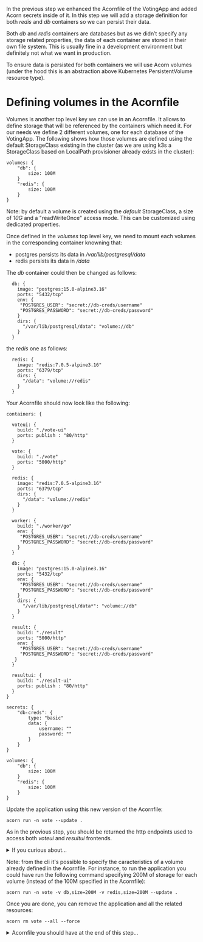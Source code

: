 In the previous step we enhanced the Acornfile of the VotingApp and added Acorn secrets inside of it. In this step we will add a storage definition for both *redis* and *db* containers so we can persist their data. 

Both *db* and *redis* containers are databases but as we didn’t specify any storage related properties, the data of each container are stored in their own file system. This is usually fine in a development environment but definitely not what we want in production. 

To ensure data is persisted for both containers we will use Acorn volumes (under the hood this is an abstraction above Kubernetes PersistentVolume resource type).

# Defining volumes in the Acornfile

Volumes is another top level key we can use in an Acornfile. It allows to define storage that will be referenced by the containers which need it. For our needs we define 2 different volumes, one for each database of the VotingApp. The following shows how those volumes are defined using the default StorageClass existing in the cluster (as we are using k3s a StorageClass based on LocalPath provisioner already exists in the cluster):

```
volumes: {
    "db": {
        size: 100M
    }
    "redis": {
        size: 100M
    }
}
```

Note: by default a volume is created using the *default* StorageClass, a size of *10G* and a "readWriteOnce" access mode. This can be customized using dedicated properties. 

Once defined in the *volumes* top level key, we need to mount each volumes in the corresponding container knowning that:
- postgres persists its data in */var/lib/postgresql/data*
- redis persists its data in */data*

The *db* container could then be changed as follows:

```
  db: {
    image: "postgres:15.0-alpine3.16"
    ports: "5432/tcp"
    env: {
     "POSTGRES_USER": "secret://db-creds/username"
     "POSTGRES_PASSWORD": "secret://db-creds/password"
    }
    dirs: {
      "/var/lib/postgresql/data": "volume://db"
    }
  }
```

the *redis* one as follows:

```
  redis: {
    image: "redis:7.0.5-alpine3.16"
    ports: "6379/tcp"
    dirs: {
      "/data": "volume://redis"
    }
  }
```

Your Acornfile should now look like the following:

```
containers: {
  
  voteui: {
    build: "./vote-ui"
    ports: publish : "80/http"
  }

  vote: {
    build: "./vote"
    ports: "5000/http"
  }

  redis: {
    image: "redis:7.0.5-alpine3.16"
    ports: "6379/tcp"
    dirs: {
      "/data": "volume://redis"
    }
  }

  worker: {
    build: "./worker/go"
    env: {
     "POSTGRES_USER": "secret://db-creds/username"
     "POSTGRES_PASSWORD": "secret://db-creds/password"
    }
  }

  db: {
    image: "postgres:15.0-alpine3.16"
    ports: "5432/tcp"
    env: {
     "POSTGRES_USER": "secret://db-creds/username"
     "POSTGRES_PASSWORD": "secret://db-creds/password"
    }
    dirs: {
      "/var/lib/postgresql/data*": "volume://db"
    }
  }

  result: {
    build: "./result"
    ports: "5000/http"
    env: {
     "POSTGRES_USER": "secret://db-creds/username"
     "POSTGRES_PASSWORD": "secret://db-creds/password"
   }
  }

  resultui: {
    build: "./result-ui"
    ports: publish : "80/http"
  }
}

secrets: {
    "db-creds": {
        type: "basic"
        data: {
            username: ""
            password: ""
        }
    }
}

volumes: {
    "db": {
        size: 100M
    }
    "redis": {
        size: 100M
    }
}
```

Update the application using this new version of the Acornfile:

```
acorn run -n vote --update .
```

As in the previous step, you should be returned the http endpoints used to access both *voteui* and *resultui* frontends. 

<details>
  <summary markdown="span">If you curious about...</summary>

... what happened under the hood, you can see 2 PersistentVolume have been created, one for each database container:

```
$ kubectl get pv
NAME                                       CAPACITY   ACCESS MODES   RECLAIM POLICY   STATUS   CLAIM                     STORAGECLASS   REASON   AGE
pvc-dc2c7d70-de12-4e31-8a21-7c96005c432e   10G        RWO            Retain           Bound    vote-7830ef54-bef/redis   local-path              27s
pvc-54c9a948-c736-4792-905d-1ed47792f518   10G        RWO            Retain           Bound    vote-7830ef54-bef/db      local-path              27s
```

</details>

Note: from the cli it's possible to specify the caracteristics of a volume already defined in the Acornfile. For instance, to run the application you could have run the following command specifying 200M of storage for each volume (instead of the 100M specified in the Acornfile):

```
acorn run -n vote -v db,size=200M -v redis,size=200M --update .
```

Once you are done, you can remove the application and all the related resources:

```
acorn rm vote --all --force
```

<details>
  <summary markdown="span">Acornfile you should have at the end of this step...</summary>
```
containers: {
  
  voteui: {
    build: "./vote-ui"
    ports: publish : "80/http"
  }

  vote: {
    build: "./vote"
    ports: "5000/http"
  }

  redis: {
    image: "redis:7.0.5-alpine3.16"
    ports: "6379/tcp"
    dirs: {
      "/data": "volume://redis"
    }
  }

  worker: {
    build: "./worker/go"
    env: {
     "POSTGRES_USER": "secret://db-creds/username"
     "POSTGRES_PASSWORD": "secret://db-creds/password"
    }
  }

  db: {
    image: "postgres:15.0-alpine3.16"
    ports: "5432/tcp"
    env: {
     "POSTGRES_USER": "secret://db-creds/username"
     "POSTGRES_PASSWORD": "secret://db-creds/password"
    }
    dirs: {
      "/var/lib/postgresql/data*": "volume://db"
    }
  }

  result: {
    build: "./result"
    ports: "5000/http"
    env: {
     "POSTGRES_USER": "secret://db-creds/username"
     "POSTGRES_PASSWORD": "secret://db-creds/password"
   }
  }

  resultui: {
    build: "./result-ui"
    ports: publish : "80/http"
  }
}

secrets: {
    "db-creds": {
        type: "basic"
        data: {
            username: ""
            password: ""
        }
    }
}

volumes: {
    "db": {
        size: 100M
    }
    "redis": {
        size: 100M
    }
}
```
</details>

Note: you can find more information about volumes in [the official documentation](https://docs.acorn.io/running/volumes)

[Previous](./secret.md)  
[Next](./development_mode.md)